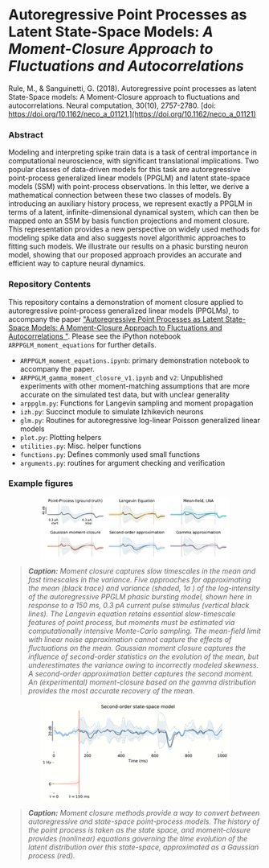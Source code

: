 # Autoregressive Point Processes as Latent State-Space Models: *A Moment-Closure Approach to Fluctuations and Autocorrelations*

Rule, M., & Sanguinetti, G. (2018). Autoregressive point processes as latent State-Space models: A Moment-Closure approach to fluctuations and autocorrelations. Neural computation, 30(10), 2757-2780. [doi: https://doi.org/10.1162/neco_a_01121.](https://doi.org/10.1162/neco_a_01121)

### Abstract

Modeling and interpreting spike train data is a task of central importance in computational neuroscience, with significant translational implications. Two popular classes of data-driven models for this task are autoregressive point-process generalized linear models (PPGLM) and latent state-space models (SSM) with point-process observations. In this letter, we derive a mathematical connection between these two classes of models. By introducing an auxiliary history process, we represent exactly a PPGLM in terms of a latent, infinite-dimensional dynamical system, which can then be mapped onto an SSM by basis function projections and moment closure. This representation provides a new perspective on widely used methods for modeling spike data and also suggests novel algorithmic approaches to fitting such models. We illustrate our results on a phasic bursting neuron model, showing that our proposed approach provides an accurate and efficient way to capture neural dynamics.

### Repository Contents

This repository contains a demonstration of moment closure applied to autoregressive point-process generalized linear models (PPGLMs), to accompany the paper ["Autoregressive Point Processes as Latent State-Space Models: A Moment-Closure Approach to Fluctuations and Autocorrelations "](https://www.mitpressjournals.org/doi/abs/10.1162/neco_a_01121). Please see the iPython notebook `ARPPGLM_moment_equations` for further details. 

 - `ARPPGLM_moment_equations.ipynb`: primary demonstration notebook to accompany the paper.
 - `ARPPGLM_gamma_moment_closure_v1.ipynb` and `v2`: Unpublished experiments with other moment-matching assumptions that are more accurate on the simulated test data, but with unclear generality
 - `arppglm.py`: Functions for Langevin sampling and moment propagation
 - `izh.py`: Succinct module to simulate Izhikevich neurons
 - `glm.py`: Routines for autoregressive log-linear Poisson generalized linear models
 - `plot.py`: Plotting helpers
 - `utilities.py`: Misc. helper functions
 - `functions.py`: Defines commonly used small functions
 - `arguments.py`: routines for argument checking and verification

### Example figures

<div style="text-align: center;">
  <img src="./figures/20180808_example_stimulus.png" width="75%" class="img-responsive" style="margin:0 auto; display:block;">
</div>

> ***Caption:*** *Moment closure captures slow timescales in the mean and fast timescales in the variance. Five approaches for approximating the mean (black trace) and variance (shaded, 1σ ) of the log-intensity of the autoregressive PPGLM phasic bursting model, shown here in response to a 150 ms, 0.3 pA current pulse stimulus (vertical black lines). The Langevin equation retains essential slow-timescale features of point process, but moments must be estimated via computationally intensive Monte-Carlo sampling. The mean-field limit with linear noise approximation cannot capture the effects of fluctuations on the mean. Gaussian moment closure captures the influence of second-order statistics on the evolution of the mean, but underestimates the variance owing to incorrectly modeled skewness. A second-order approximation better captures the second moment. An (experimental) moment-closure based on the gamma distribution provides the most accurate recovery of the mean.*


<div style="text-align: center;">
  <img src="./figures/ARPPGLM.gif" width="75%" class="img-responsive" style="margin:0 auto; display:block;">
</div>

> ***Caption:*** *Moment closure methods provide a way to convert between autoregressive and state-space point-process models. The history of the point process is taken as the state space, and moment-closure provides (nonlinear) equations governing the time evolution of the latent distribution over this state-space, approximated as a Gaussian process (red).*





